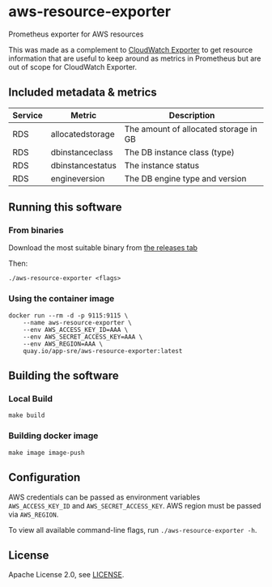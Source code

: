 # aws-resource-exporter

Prometheus exporter for AWS resources

This was made as a complement to [CloudWatch Exporter](https://github.com/prometheus/cloudwatch_exporter) to get resource information that are useful to keep around as metrics in Prometheus but are out of scope for CloudWatch Exporter.

## Included metadata & metrics

| Service | Metric           | Description                           |
|---------|------------------|---------------------------------------|
| RDS     | allocatedstorage | The amount of allocated storage in GB |
| RDS     | dbinstanceclass  | The DB instance class (type)          |
| RDS     | dbinstancestatus | The instance status                   |
| RDS     | engineversion    | The DB engine type and version        |

## Running this software

### From binaries

Download the most suitable binary from [the releases tab](https://github.com/app-sre/aws-resource-exporter/releases)

Then:

    ./aws-resource-exporter <flags>

### Using the container image

    docker run --rm -d -p 9115:9115 \
        --name aws-resource-exporter \
        --env AWS_ACCESS_KEY_ID=AAA \
        --env AWS_SECRET_ACCESS_KEY=AAA \
        --env AWS_REGION=AAA \
        quay.io/app-sre/aws-resource-exporter:latest

## Building the software

### Local Build

    make build

### Building docker image

    make image image-push

## Configuration

AWS credentials can be passed as environment variables `AWS_ACCESS_KEY_ID` and `AWS_SECRET_ACCESS_KEY`. AWS region must be passed via `AWS_REGION`.

To view all available command-line flags, run `./aws-resource-exporter -h`.

## License

Apache License 2.0, see [LICENSE](LICENSE).
